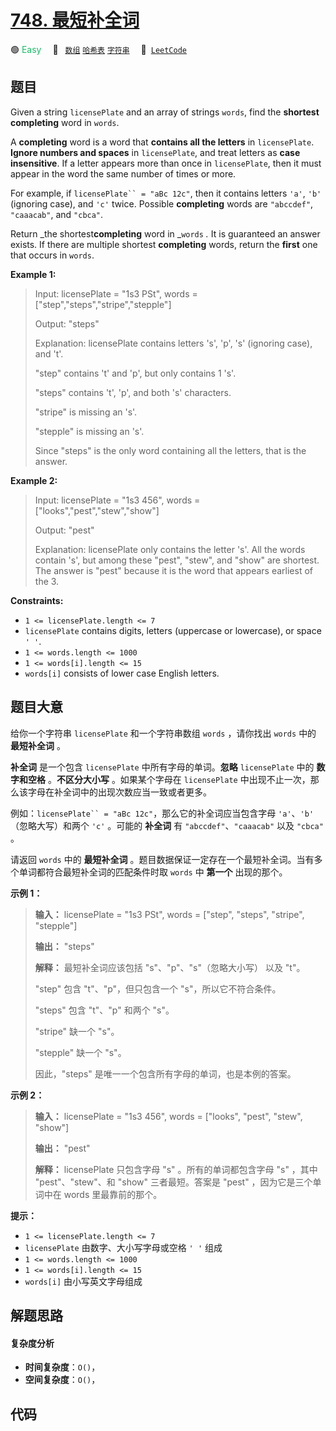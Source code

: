 # [748. 最短补全词](https://leetcode.com/problems/shortest-completing-word)

🟢 <font color=#15bd66>Easy</font>&emsp; 🔖&ensp; [`数组`](/leetcode/outline/tag/array.md) [`哈希表`](/leetcode/outline/tag/hash-table.md) [`字符串`](/leetcode/outline/tag/string.md)&emsp; 🔗&ensp;[`LeetCode`](https://leetcode.com/problems/shortest-completing-word)


## 题目

Given a string `licensePlate` and an array of strings `words`, find the
**shortest completing** word in `words`.

A **completing** word is a word that **contains all the letters** in
`licensePlate`. **Ignore numbers and spaces** in `licensePlate`, and treat
letters as **case insensitive**. If a letter appears more than once in
`licensePlate`, then it must appear in the word the same number of times or
more.

For example, if `licensePlate`` = "aBc 12c"`, then it contains letters `'a'`,
`'b'` (ignoring case), and `'c'` twice. Possible **completing** words are
`"abccdef"`, `"caaacab"`, and `"cbca"`.

Return _the shortest**completing** word in _`words` _._ It is guaranteed an
answer exists. If there are multiple shortest **completing** words, return the
**first** one that occurs in `words`.



**Example 1:**

> Input: licensePlate = "1s3 PSt", words = ["step","steps","stripe","stepple"]
> 
> Output: "steps"
> 
> Explanation: licensePlate contains letters 's', 'p', 's' (ignoring case), and 't'.
> 
> "step" contains 't' and 'p', but only contains 1 's'.
> 
> "steps" contains 't', 'p', and both 's' characters.
> 
> "stripe" is missing an 's'.
> 
> "stepple" is missing an 's'.
> 
> Since "steps" is the only word containing all the letters, that is the answer.

**Example 2:**

> Input: licensePlate = "1s3 456", words = ["looks","pest","stew","show"]
> 
> Output: "pest"
> 
> Explanation: licensePlate only contains the letter 's'. All the words contain 's', but among these "pest", "stew", and "show" are shortest. The answer is "pest" because it is the word that appears earliest of the 3.

**Constraints:**

  * `1 <= licensePlate.length <= 7`
  * `licensePlate` contains digits, letters (uppercase or lowercase), or space `' '`.
  * `1 <= words.length <= 1000`
  * `1 <= words[i].length <= 15`
  * `words[i]` consists of lower case English letters.


## 题目大意

给你一个字符串 `licensePlate` 和一个字符串数组 `words` ，请你找出 `words` 中的 **最短补全词** 。

**补全词** 是一个包含 `licensePlate` 中所有字母的单词。**忽略**  `licensePlate` 中的 **数字和空格**
。**不区分大小写** 。如果某个字母在 `licensePlate` 中出现不止一次，那么该字母在补全词中的出现次数应当一致或者更多。

例如：`licensePlate`` = "aBc 12c"`，那么它的补全词应当包含字母 `'a'`、`'b'` （忽略大写）和两个 `'c'` 。可能的
**补全词** 有 `"abccdef"`、`"caaacab"` 以及 `"cbca"` 。

请返回 `words` 中的 **最短补全词** 。题目数据保证一定存在一个最短补全词。当有多个单词都符合最短补全词的匹配条件时取 `words` 中
**第一个** 出现的那个。



**示例 1：**

> 
> 
> 
> 
> 
> **输入：** licensePlate = "1s3 PSt", words = ["step", "steps", "stripe", "stepple"]
> 
> **输出：** "steps"
> 
> **解释：** 最短补全词应该包括 "s"、"p"、"s"（忽略大小写） 以及 "t"。
> 
> "step" 包含 "t"、"p"，但只包含一个 "s"，所以它不符合条件。
> 
> "steps" 包含 "t"、"p" 和两个 "s"。
> 
> "stripe" 缺一个 "s"。
> 
> "stepple" 缺一个 "s"。
> 
> 因此，"steps" 是唯一一个包含所有字母的单词，也是本例的答案。

**示例 2：**

> 
> 
> 
> 
> 
> **输入：** licensePlate = "1s3 456", words = ["looks", "pest", "stew", "show"]
> 
> **输出：** "pest"
> 
> **解释：** licensePlate 只包含字母 "s" 。所有的单词都包含字母 "s" ，其中 "pest"、"stew"、和 "show" 三者最短。答案是 "pest" ，因为它是三个单词中在 words 里最靠前的那个。
> 
> 



**提示：**

  * `1 <= licensePlate.length <= 7`
  * `licensePlate` 由数字、大小写字母或空格 `' '` 组成
  * `1 <= words.length <= 1000`
  * `1 <= words[i].length <= 15`
  * `words[i]` 由小写英文字母组成


## 解题思路

#### 复杂度分析

- **时间复杂度**：`O()`，
- **空间复杂度**：`O()`，

## 代码

```javascript

```